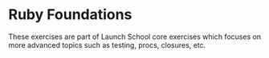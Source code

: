# Ruby Foundations
These exercises are part of Launch School core exercises which focuses on more advanced topics such as
testing, procs, closures, etc.
